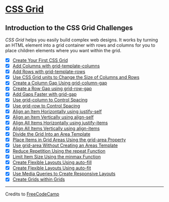 # [CSS Grid](https://learn.freecodecamp.org/responsive-web-design/css-grid/)

## Introduction to the CSS Grid Challenges

_CSS Grid_ helps you easily build complex web designs. It works by turning an HTML element into a grid container with rows and columns for you to place children elements where you want within the grid.

- [x] [Create Your First CSS Grid](01-create-your-first-css-grid.html)
- [x] [Add Columns with grid-template-columns](02-add-columns-with-grid-template-columns.html)
- [x] [Add Rows with grid-template-rows](03-add-rows-with-grid-template-rows.html)
- [x] [Use CSS Grid units to Change the Size of Columns and Rows](04-use-css-grid-units-to-change-the-size-of-columns-and-rows.html)
- [x] [Create a Column Gap Using grid-column-gap](05-create-a-column-gap-using-grid-column-gap.html)
- [x] [Create a Row Gap using grid-row-gap](06-create-a-row-gap-using-grid-row-gap.html)
- [x] [Add Gaps Faster with grid-gap](07-add-gaps-faster-with-grid-gap.html)
- [x] [Use grid-column to Control Spacing](08-use-grid-column-to-control-spacing.html)
- [x] [Use grid-row to Control Spacing](09-use-grid-row-to-control-spacing.html)
- [x] [Align an Item Horizontally using justify-self](10-align-an-item-horizontally-using-justify-self.html)
- [x] [Align an Item Vertically using align-self](11-align-an-item-vertically-using-align-self.html)
- [x] [Align All Items Horizontally using justify-items](12-align-all-items-horizontally-using-justify-items.html)
- [x] [Align All Items Vertically using align-items](13-align-all-items-vertically-using-align-items.html)
- [x] [Divide the Grid Into an Area Template](14-divide-the-grid-into-an-area-template.html)
- [x] [Place Items in Grid Areas Using the grid-area Property](15-place-items-in-grid-areas-using-the-grid-area-property.html)
- [x] [Use grid-area Without Creating an Areas Template](16-use-grid-area-without-creating-an-areas-template.html)
- [x] [Reduce Repetition Using the repeat Function](17-reduce-repetition-using-the-repeat-function.html)
- [x] [Limit Item Size Using the minmax Function](18-limit-item-size-using-the-minmax-function.html)
- [x] [Create Flexible Layouts Using auto-fill](19-create-flexible-layouts-using-auto-fill.html)
- [x] [Create Flexible Layouts Using auto-fit](20-create-flexible-layouts-using-auto-fit.html)
- [x] [Use Media Queries to Create Responsive Layouts](21-use-media-queries-to-create-responsive-layouts.html)
- [x] [Create Grids within Grids](22-create-grids-within-grids.html)

---

Credits to [FreeCodeCamp](https://www.freecodecamp.org/)
